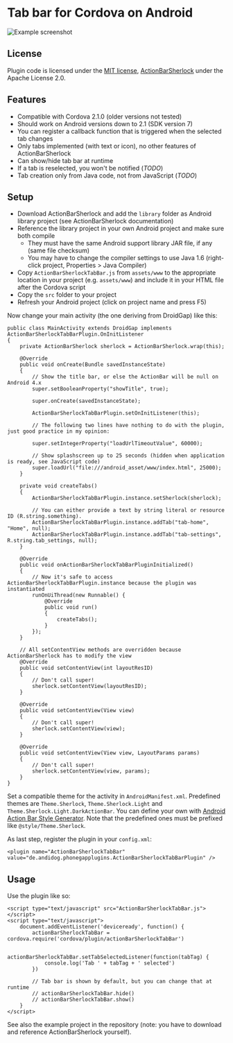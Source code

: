Tab bar for Cordova on Android
==============================

![Example screenshot](https://raw.github.com/AndiDog/phonegap-android-actionbarsherlock-tabbar-plugin/master/2.1.0%20(not%20developed%20anymore)/Example%20screenshot.png)

License
-------

Plugin code is licensed under the [MIT license](http://www.opensource.org/licenses/mit-license.html), [ActionBarSherlock](http://actionbarsherlock.com/) under the Apache License 2.0.

Features
--------

- Compatible with Cordova 2.1.0 (older versions not tested)
- Should work on Android versions down to 2.1 (SDK version 7)
- You can register a callback function that is triggered when the selected tab changes
- Only tabs implemented (with text or icon), no other features of ActionBarSherlock
- Can show/hide tab bar at runtime
- If a tab is reselected, you won't be notified (*TODO*)
- Tab creation only from Java code, not from JavaScript (*TODO*)

Setup
-----

- Download ActionBarSherlock and add the `library` folder as Android library project (see ActionBarSherlock
  documentation)
- Reference the library project in your own Android project and make sure both compile
  - They must have the same Android support library JAR file, if any (same file checksum)
  - You may have to change the compiler settings to use Java 1.6 (right-click project, Properties > Java Compiler)
- Copy `ActionBarSherlockTabBar.js` from `assets/www` to the appropriate location in your project (e.g. `assets/www`)
  and include it in your HTML file after the Cordova script
- Copy the `src` folder to your project
- Refresh your Android project (click on project name and press F5)

Now change your main activity (the one deriving from DroidGap) like this:

    public class MainActivity extends DroidGap implements ActionBarSherlockTabBarPlugin.OnInitListener
    {
        private ActionBarSherlock sherlock = ActionBarSherlock.wrap(this);

        @Override
        public void onCreate(Bundle savedInstanceState)
        {
            // Show the title bar, or else the ActionBar will be null on Android 4.x
            super.setBooleanProperty("showTitle", true);

            super.onCreate(savedInstanceState);

            ActionBarSherlockTabBarPlugin.setOnInitListener(this);

            // The following two lines have nothing to do with the plugin, just good practice in my opinion:

            super.setIntegerProperty("loadUrlTimeoutValue", 60000);

            // Show splashscreen up to 25 seconds (hidden when application is ready, see JavaScript code)
            super.loadUrl("file:///android_asset/www/index.html", 25000);
        }

        private void createTabs()
        {
            ActionBarSherlockTabBarPlugin.instance.setSherlock(sherlock);

            // You can either provide a text by string literal or resource ID (R.string.something).
            ActionBarSherlockTabBarPlugin.instance.addTab("tab-home", "Home", null);
            ActionBarSherlockTabBarPlugin.instance.addTab("tab-settings", R.string.tab_settings, null);
        }

        @Override
        public void onActionBarSherlockTabBarPluginInitialized()
        {
            // Now it's safe to access ActionBarSherlockTabBarPlugin.instance because the plugin was instantiated
            runOnUiThread(new Runnable() {
                @Override
                public void run()
                {
                    createTabs();
                }
            });
        }

        // All setContentView methods are overridden because ActionBarSherlock has to modify the view
        @Override
        public void setContentView(int layoutResID)
        {
            // Don't call super!
            sherlock.setContentView(layoutResID);
        }

        @Override
        public void setContentView(View view)
        {
            // Don't call super!
            sherlock.setContentView(view);
        }

        @Override
        public void setContentView(View view, LayoutParams params)
        {
            // Don't call super!
            sherlock.setContentView(view, params);
        }
    }

Set a compatible theme for the activity in `AndroidManifest.xml`. Predefined themes are `Theme.Sherlock`,
`Theme.Sherlock.Light` and `Theme.Sherlock.Light.DarkActionBar`. You can define your own with [Android Action Bar Style
Generator](http://jgilfelt.github.com/android-actionbarstylegenerator/). Note that the predefined ones must be prefixed
like `@style/Theme.Sherlock`.

As last step, register the plugin in your `config.xml`:

    <plugin name="ActionBarSherlockTabBar" value="de.andidog.phonegapplugins.ActionBarSherlockTabBarPlugin" />

Usage
-----

Use the plugin like so:

    <script type="text/javascript" src="ActionBarSherlockTabBar.js"></script>
    <script type="text/javascript">
        document.addEventListener('deviceready', function() {
            actionBarSherlockTabBar = cordova.require('cordova/plugin/actionBarSherlockTabBar')

            actionBarSherlockTabBar.setTabSelectedListener(function(tabTag) {
                console.log('Tab ' + tabTag + ' selected')
            })

            // Tab bar is shown by default, but you can change that at runtime
            // actionBarSherlockTabBar.hide()
            // actionBarSherlockTabBar.show()
        }
    </script>

See also the example project in the repository (note: you have to download and reference ActionBarSherlock yourself).